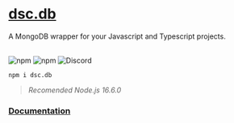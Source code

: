 # [dsc.db](https://www.npmjs.com/dsc.db)

A MongoDB wrapper for your Javascript and Typescript projects.

<div style="display: inline-block"><br>
<img alt="npm" src="https://img.shields.io/npm/v/dsc.db?style=flat-square">
<img alt="npm" src="https://img.shields.io/npm/dt/dsc.db?style=flat-square">
<img alt="Discord" src="https://img.shields.io/discord/782722663549763585?style=flat-square">
</div>
<br>

```
npm i dsc.db
```

> *Recomended Node.js 16.6.0*

### [Documentation](https://github.com/jurgenjacobsen/dsc.db/wiki/Documentation)
